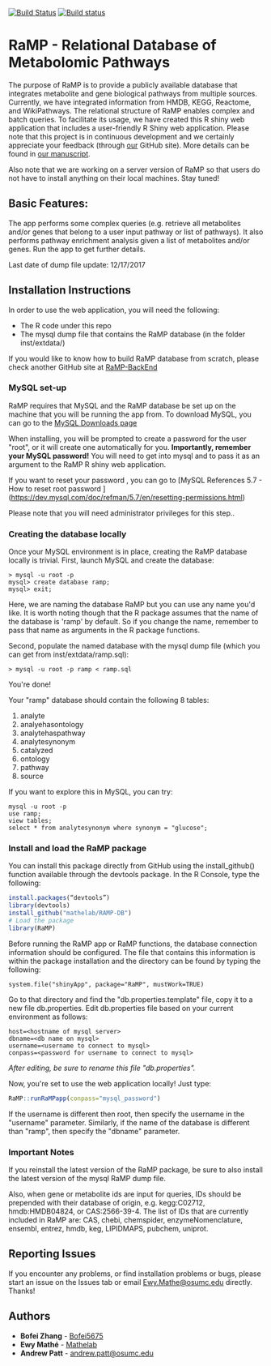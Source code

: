 [![Build Status](https://travis-ci.org/Mathelab/RaMP-DB.svg?branch=master)](https://travis-ci.org/Mathelab/RaMP-DB)
[![Build status](https://ci.appveyor.com/api/projects/status/cg0md9vd8njancij?svg=true)](https://ci.appveyor.com/project/Mathelab/ramp-db)

# RaMP - Relational Database of Metabolomic Pathways

The purpose of RaMP is to provide a publicly available database that integrates metabolite and gene biological pathways from multiple sources. Currently, we have integrated information from HMDB, KEGG, Reactome, and WikiPathways. The relational structure of RaMP enables complex and batch queries.  To facilitate its usage, we have created this R shiny web application that includes a user-friendly R Shiny web application.  Please note that this project is in continuous development and we certainly appreciate your feedback (through [our](https://github.com/Mathelab/RaMP-DB) GitHub site). More details can be found in <a href="http://www.mdpi.com/2218-1989/8/1/16" target="_blank">our manuscript</a>.

Also note that we are working on a server version of RaMP so that users do not have to install anything on their local machines.  Stay tuned!

## Basic Features:
The app performs some complex queries (e.g. retrieve all metabolites and/or genes that belong to a user input pathway or list of pathways).  It also performs pathway enrichment analysis given a list of metabolites and/or genes. Run the app to get further details.

Last date of dump file update: 12/17/2017

## Installation Instructions
In order to use the web application, you will need the following:
* The R code under this repo
* The mysql dump file that contains the RaMP database (in the folder inst/extdata/)

If you would like to know how to build RaMP database from scratch, please check another GitHub site at [RaMP-BackEnd](https://github.com/Mathelab/RaMP-BackEnd)

### MySQL set-up
RaMP requires that MySQL and the RaMP database be set up on the machine that you will be running the app from.
To download MySQL, you can go to the [MySQL Downloads page](https://www.mysql.com/downloads/)

When installing, you will be prompted to create a password for the user "root", or it will create one automatically for you.  **Importantly, remember your MySQL password!**  You will need to get into mysql and to pass it as an argument to the RaMP R shiny web application.

If you want to reset your password , you can go to [MySQL References 5.7 - How to reset root password ] (https://dev.mysql.com/doc/refman/5.7/en/resetting-permissions.html)

Please note that you will need administrator privileges for this step..

### Creating the database locally
Once your MySQL environment is in place, creating the RaMP database locally is trivial.
First, launch MySQL and create the database:
```
> mysql -u root -p
mysql> create database ramp;
mysql> exit;
```

Here, we are naming the database RaMP but you can use any name you'd like.  It is worth noting though that the R package assumes that the name of the database is 'ramp' by default.  So if you change the name, remember to pass that name as arguments in the R package functions.

Second, populate the named database with the mysql dump file (which you can get from  inst/extdata/ramp.sql):
```
> mysql -u root -p ramp < ramp.sql
```

You're done!

Your "ramp" database should contain the following 8 tables:
1. analyte
2. analyehasontology
3. analytehaspathway
4. analytesynonym
5. catalyzed
6. ontology
7. pathway
8. source

If you want to explore this in MySQL, you can try:
```
mysql -u root -p
use ramp;
view tables;
select * from analytesynonym where synonym = "glucose";
```

### Install and load the RaMP package 
You can install this package directly from GitHub using the install_github() function available through the devtools package. In the R Console, type the following:
```R
install.packages(“devtools”)
library(devtools)
install_github("mathelab/RAMP-DB")
# Load the package
library(RaMP)
```

Before running the RaMP app or RaMP functions, the database connection information should be configured. The file that contains this information is within the package installation and the directory can be found by typing the following:
```
system.file("shinyApp", package="RaMP", mustWork=TRUE)
```
Go to that directory and find the "db.properties.template" file, copy it to a new file db.properties.  Edit db.properties file based on your current environment as follows:

```
host=<hostname of mysql server>
dbname=<db name on mysql>
username=<username to connect to mysql>
conpass=<password for username to connect to mysql>
```
*After editing, be sure to rename this file "db.properties".*


Now, you're set to use the web application locally!  Just type:
```R
RaMP::runRaMPapp(conpass="mysql_password")
```

If the username is different then root, then specify the username in the "username" parameter.  Similarly, if the name of the database is different than "ramp", then specify the "dbname" parameter.

### Important Notes

If you reinstall the latest version of the RaMP package, be sure to also install the latest version of the mysql RaMP dump file.  

Also, when gene or metabolite ids are input for queries, IDs should be prepended with their database of origin, e.g. kegg:C02712, hmdb:HMDB04824, or CAS:2566-39-4. The list of IDs that are currently included in RaMP are: CAS, chebi, chemspider, enzymeNomenclature, ensembl, entrez, hmdb, keg, LIPIDMAPS, pubchem, uniprot.


## Reporting Issues
If you encounter any problems, or find installation problems or bugs, please start an issue on the Issues tab or email Ewy.Mathe@osumc.edu directly. Thanks!

## Authors
* **Bofei Zhang** - [Bofei5675](https://github.com/Bofei5675)
* **Ewy Mathé** - [Mathelab](https://github.com/MatheLab)
* **Andrew Patt** - andrew.patt@osumc.edu

